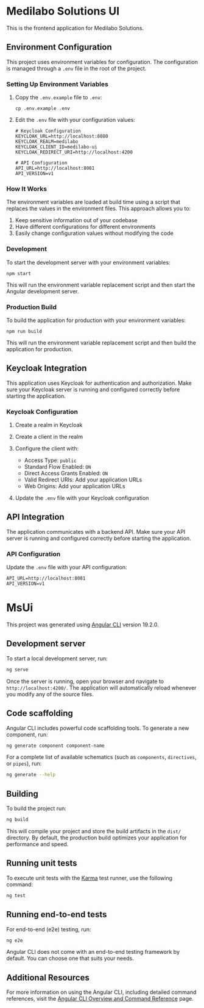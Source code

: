 # Medilabo Solutions UI

This is the frontend application for Medilabo Solutions.

## Environment Configuration

This project uses environment variables for configuration. The configuration is managed through a `.env` file in the root of the project.

### Setting Up Environment Variables

1. Copy the `.env.example` file to `.env`:
   ```
   cp .env.example .env
   ```

2. Edit the `.env` file with your configuration values:
   ```
   # Keycloak Configuration
   KEYCLOAK_URL=http://localhost:8080
   KEYCLOAK_REALM=medilabo
   KEYCLOAK_CLIENT_ID=medilabo-ui
   KEYCLOAK_REDIRECT_URI=http://localhost:4200

   # API Configuration
   API_URL=http://localhost:8081
   API_VERSION=v1
   ```

### How It Works

The environment variables are loaded at build time using a script that replaces the values in the environment files. This approach allows you to:

1. Keep sensitive information out of your codebase
2. Have different configurations for different environments
3. Easily change configuration values without modifying the code

### Development

To start the development server with your environment variables:

```
npm start
```

This will run the environment variable replacement script and then start the Angular development server.

### Production Build

To build the application for production with your environment variables:

```
npm run build
```

This will run the environment variable replacement script and then build the application for production.

## Keycloak Integration

This application uses Keycloak for authentication and authorization. Make sure your Keycloak server is running and configured correctly before starting the application.

### Keycloak Configuration

1. Create a realm in Keycloak
2. Create a client in the realm
3. Configure the client with:
   - Access Type: `public`
   - Standard Flow Enabled: `ON`
   - Direct Access Grants Enabled: `ON`
   - Valid Redirect URIs: Add your application URLs
   - Web Origins: Add your application URLs

4. Update the `.env` file with your Keycloak configuration

## API Integration

The application communicates with a backend API. Make sure your API server is running and configured correctly before starting the application.

### API Configuration

Update the `.env` file with your API configuration:

```
API_URL=http://localhost:8081
API_VERSION=v1
```

# MsUi

This project was generated using [Angular CLI](https://github.com/angular/angular-cli) version 19.2.0.

## Development server

To start a local development server, run:

```bash
ng serve
```

Once the server is running, open your browser and navigate to `http://localhost:4200/`. The application will automatically reload whenever you modify any of the source files.

## Code scaffolding

Angular CLI includes powerful code scaffolding tools. To generate a new component, run:

```bash
ng generate component component-name
```

For a complete list of available schematics (such as `components`, `directives`, or `pipes`), run:

```bash
ng generate --help
```

## Building

To build the project run:

```bash
ng build
```

This will compile your project and store the build artifacts in the `dist/` directory. By default, the production build optimizes your application for performance and speed.

## Running unit tests

To execute unit tests with the [Karma](https://karma-runner.github.io) test runner, use the following command:

```bash
ng test
```

## Running end-to-end tests

For end-to-end (e2e) testing, run:

```bash
ng e2e
```

Angular CLI does not come with an end-to-end testing framework by default. You can choose one that suits your needs.

## Additional Resources

For more information on using the Angular CLI, including detailed command references, visit the [Angular CLI Overview and Command Reference](https://angular.dev/tools/cli) page.
